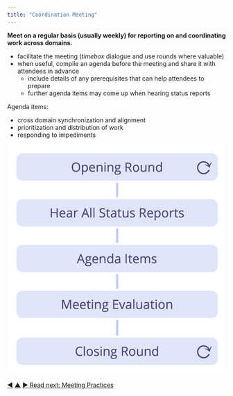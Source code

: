 ```yaml
---
title: "Coordination Meeting"
---
```



**Meet on a regular basis (usually weekly) for reporting on and coordinating work across domains.**

-   facilitate the meeting (<dfn data-info="Timebox: A fixed period of time spent focused on a specific activity (which is not necessarily finished by the end of the timebox).">timebox</dfn> dialogue and use rounds where valuable)
-   when useful, compile an agenda before the meeting and share it with attendees in advance
    -   include details of any prerequisites that can help attendees to prepare
    -   further agenda items may come up when hearing status reports

Agenda items:

- cross domain synchronization and alignment
- prioritization and distribution of work
- responding to impediments

![Phases of a coordination meeting](img/meetings/coordination-meeting.png)


<div class="bottom-nav">
<a href="planning-and-review-meetings.html" title="Back to: Planning And Review Meetings">◀</a> <a href="focused-interactions.html" title="Up: Focused Interactions">▲</a> <a href="meeting-practices.html" title="">▶ Read next: Meeting Practices</a>
</div>


<script type="text/javascript">
Mousetrap.bind('g n', function() {
    window.location.href = 'meeting-practices.html';
    return false;
});
</script>

